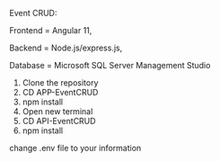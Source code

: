 Event CRUD:

Frontend = Angular 11,

Backend = Node.js/express.js,

Database = Microsoft SQL Server Management Studio

1. Clone the repository
2. CD APP-EventCRUD
3. npm install
4. Open new terminal
5. CD API-EventCRUD
6. npm install

change .env file to your information
